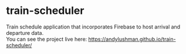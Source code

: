# train-scheduler
Train schedule application that incorporates Firebase to host arrival and departure data.  
You can see the project live here: https://andylushman.github.io/train-scheduler/

